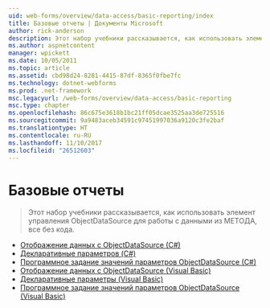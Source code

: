 ```yaml
---
uid: web-forms/overview/data-access/basic-reporting/index
title: Базовые отчеты | Документы Microsoft
author: rick-anderson
description: Этот набор учебники рассказывается, как использовать элемент управления ObjectDataSource для работы с данными из МЕТОДА, все без кода.
ms.author: aspnetcontent
manager: wpickett
ms.date: 10/05/2011
ms.topic: article
ms.assetid: cbd98d24-8281-4415-87df-8365f0fbe7fc
ms.technology: dotnet-webforms
ms.prod: .net-framework
msc.legacyurl: /web-forms/overview/data-access/basic-reporting
msc.type: chapter
ms.openlocfilehash: 86c675e3618b1bc21ff05dcae3525aa3de725516
ms.sourcegitcommit: 9a9483aceb34591c97451997036a9120c3fe2baf
ms.translationtype: HT
ms.contentlocale: ru-RU
ms.lasthandoff: 11/10/2017
ms.locfileid: "26512603"
---
```

<a name="basic-reporting"></a>Базовые отчеты
====================
> Этот набор учебники рассказывается, как использовать элемент управления ObjectDataSource для работы с данными из МЕТОДА, все без кода.


- [Отображение данных с ObjectDataSource (C#)](displaying-data-with-the-objectdatasource-cs.md)
- [Декларативные параметров (C#)](declarative-parameters-cs.md)
- [Программное задание значений параметров ObjectDataSource (C#)](programmatically-setting-the-objectdatasource-s-parameter-values-cs.md)
- [Отображение данных с ObjectDataSource (Visual Basic)](displaying-data-with-the-objectdatasource-vb.md)
- [Декларативные параметры (Visual Basic)](declarative-parameters-vb.md)
- [Программное задание значений параметров ObjectDataSource (Visual Basic)](programmatically-setting-the-objectdatasource-s-parameter-values-vb.md)
